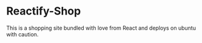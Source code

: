 # Reactify-Shop
This is a shopping site bundled with love from React and deploys on ubuntu with caution.

